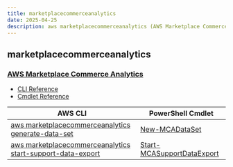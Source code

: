 ```yaml
---
title: marketplacecommerceanalytics
date: 2025-04-25
description: aws marketplacecommerceanalytics (AWS Marketplace Commerce Analytics) command/cmdlet list.
---
```


## marketplacecommerceanalytics

### [AWS Marketplace Commerce Analytics](https://aws.amazon.com/marketplace/)

* [CLI Reference](https://awscli.amazonaws.com/v2/documentation/api/latest/reference/marketplacecommerceanalytics/index.html)
* [Cmdlet Reference](https://docs.aws.amazon.com/powershell/latest/reference/items/AWS_Marketplace_Commerce_Analytics_cmdlets.html)

|AWS CLI|PowerShell Cmdlet|
|----|----|
|[aws marketplacecommerceanalytics generate-data-set](https://awscli.amazonaws.com/v2/documentation/api/latest/reference/marketplacecommerceanalytics/generate-data-set.html)|[New-MCADataSet](https://docs.aws.amazon.com/powershell/latest/reference/items/New-MCADataSet.html)|
|[aws marketplacecommerceanalytics start-support-data-export](https://awscli.amazonaws.com/v2/documentation/api/latest/reference/marketplacecommerceanalytics/start-support-data-export.html)|[Start-MCASupportDataExport](https://docs.aws.amazon.com/powershell/latest/reference/items/Start-MCASupportDataExport.html)|

